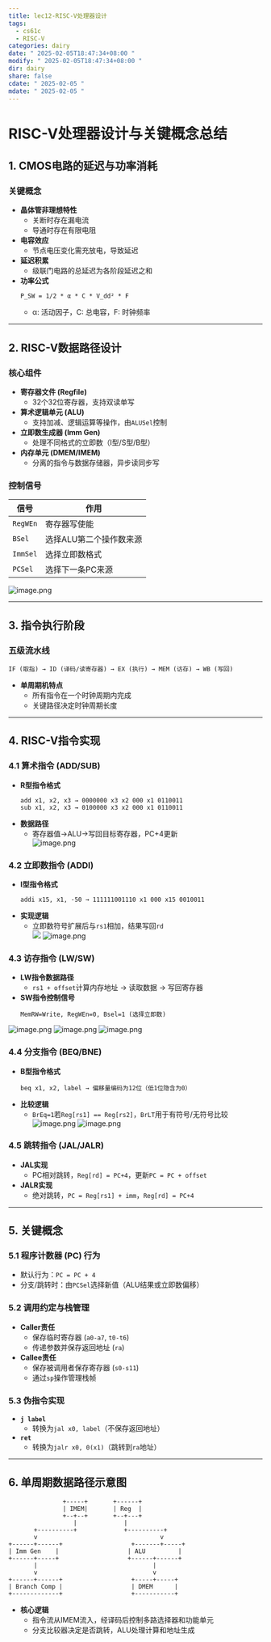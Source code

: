 ```yaml
---
title: lec12-RISC-V处理器设计
tags:
  - cs61c
  - RISC-V
categories: dairy
date: " 2025-02-05T18:47:34+08:00 "
modify: " 2025-02-05T18:47:34+08:00 "
dir: dairy
share: false
cdate: " 2025-02-05 "
mdate: " 2025-02-05 "
---
```


# RISC-V处理器设计与关键概念总结

## 1. CMOS电路的延迟与功率消耗
### 关键概念
- **晶体管非理想特性**  
  - 关断时存在漏电流  
  - 导通时存在有限电阻  
- **电容效应**  
  - 节点电压变化需充放电，导致延迟  
- **延迟积累**  
  - 级联门电路的总延迟为各阶段延迟之和  
- **功率公式**  
  ```plaintext
  P_SW = 1/2 * α * C * V_dd² * F
  ```
  - α: 活动因子，C: 总电容，F: 时钟频率

---

## 2. RISC-V数据路径设计
### 核心组件
- **寄存器文件 (Regfile)**  
  - 32个32位寄存器，支持双读单写  
- **算术逻辑单元 (ALU)**  
  - 支持加减、逻辑运算等操作，由`ALUSel`控制  
- **立即数生成器 (Imm Gen)**  
  - 处理不同格式的立即数（I型/S型/B型）  
- **内存单元 (DMEM/IMEM)**  
  - 分离的指令与数据存储器，异步读同步写  

### 控制信号
| 信号       | 作用                     |
|------------|--------------------------|
| `RegWEn`   | 寄存器写使能             |
| `BSel`     | 选择ALU第二个操作数来源  |
| `ImmSel`   | 选择立即数格式           |
| `PCSel`    | 选择下一条PC来源         |
![image.png](https://raw.githubusercontent.com/Tendourisu/images/master/202502051848020.png)

---

## 3. 指令执行阶段
### 五级流水线
```plaintext
IF (取指) → ID (译码/读寄存器) → EX (执行) → MEM (访存) → WB (写回)
```
- **单周期机特点**  
  - 所有指令在一个时钟周期内完成  
  - 关键路径决定时钟周期长度  

---

## 4. RISC-V指令实现
### 4.1 算术指令 (ADD/SUB)
- **R型指令格式**  
  ```plaintext
  add x1, x2, x3 → 0000000 x3 x2 000 x1 0110011
  sub x1, x2, x3 → 0100000 x3 x2 000 x1 0110011
  ```
- **数据路径**  
  - 寄存器值→ALU→写回目标寄存器，PC+4更新  
![image.png](https://raw.githubusercontent.com/Tendourisu/images/master/202502051942754.png)

### 4.2 立即数指令 (ADDI)
- **I型指令格式**  
  ```plaintext
  addi x15, x1, -50 → 111111001110 x1 000 x15 0010011
  ```
- **实现逻辑**  
  - 立即数符号扩展后与`rs1`相加，结果写回`rd`  
![](https://raw.githubusercontent.com/Tendourisu/images/master/202502051946121.png)
![image.png](https://raw.githubusercontent.com/Tendourisu/images/master/202502051946789.png)

### 4.3 访存指令 (LW/SW)
- **LW指令数据路径**  
  - `rs1 + offset`计算内存地址 → 读取数据 → 写回寄存器  
- **SW指令控制信号**  
  ```plaintext
  MemRW=Write, RegWEn=0, Bsel=1 (选择立即数)
  ```
![image.png](https://raw.githubusercontent.com/Tendourisu/images/master/202502052009727.png)
![image.png](https://raw.githubusercontent.com/Tendourisu/images/master/202502052027949.png)
![image.png](https://raw.githubusercontent.com/Tendourisu/images/master/202502052033579.png)

### 4.4 分支指令 (BEQ/BNE)
- **B型指令格式**  
  ```plaintext
  beq x1, x2, label → 偏移量编码为12位（低1位隐含为0）
  ```
- **比较逻辑**  
  - `BrEq=1`若`Reg[rs1] == Reg[rs2]`，`BrLT`用于有符号/无符号比较  
![image.png](https://raw.githubusercontent.com/Tendourisu/images/master/202502052040805.png)
![image.png](https://raw.githubusercontent.com/Tendourisu/images/master/202502052043585.png)

### 4.5 跳转指令 (JAL/JALR)
- **JAL实现**  
  - PC相对跳转，`Reg[rd] = PC+4`，更新`PC = PC + offset`  
- **JALR实现**  
  - 绝对跳转，`PC = Reg[rs1] + imm`，`Reg[rd] = PC+4`  

---

## 5. 关键概念
### 5.1 程序计数器 (PC) 行为
- 默认行为：`PC = PC + 4`  
- 分支/跳转时：由`PCSel`选择新值（ALU结果或立即数偏移）  

### 5.2 调用约定与栈管理
- **Caller责任**  
  - 保存临时寄存器 (`a0-a7`, `t0-t6`)  
  - 传递参数并保存返回地址 (`ra`)  
- **Callee责任**  
  - 保存被调用者保存寄存器 (`s0-s11`)  
  - 通过`sp`操作管理栈帧  

### 5.3 伪指令实现
- **`j label`**  
  - 转换为`jal x0, label`（不保存返回地址）  
- **`ret`**  
  - 转换为`jalr x0, 0(x1)`（跳转到`ra`地址）  

---

## 6. 单周期数据路径示意图
```plaintext
               +-----+       +------+
               | IMEM|       | Reg  |
               +--+--+       +--+---+
                  |             |
       +----------+             +----------+
       v                                  v
+------+------+                   +-------+-----+
| Imm Gen    |                   | ALU         |
+------+-----+                   +------+------+
       |                                |
       v                                v
+------+------+                   +-----+-----+
| Branch Comp |                   | DMEM      |
+-------------+                   +-----------+
```
- **核心逻辑**  
  - 指令流从IMEM流入，经译码后控制多路选择器和功能单元  
  - 分支比较器决定是否跳转，ALU处理计算和地址生成  
